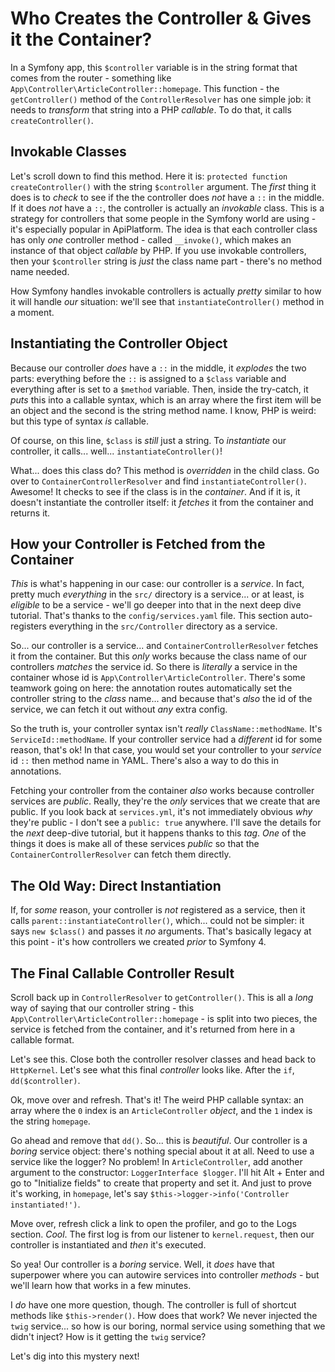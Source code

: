 # Who Creates the Controller & Gives it the Container?

In a Symfony app, this `$controller` variable is in the string format that comes
from the router - something like `App\Controller\ArticleController::homepage`.
This function - the `getController()` method of the `ControllerResolver` has one
simple job: it needs to *transform* that string into a PHP *callable*. To do that,
it calls `createController()`.

## Invokable Classes

Let's scroll down to find this method. Here it is:
`protected function createController()` with the string `$controller` argument.
The *first* thing it does is to *check* to see if the the controller does *not*
have a `::` in the middle. If it does *not* have a `::`, the controller is
actually an *invokable* class. This is a strategy for controllers that some people
in the Symfony world are using - it's especially popular in ApiPlatform. The idea
is that each controller class has only *one* controller method - called `__invoke()`,
which makes an instance of that object *callable* by PHP. If you use invokable
controllers, then your `$controller` string is *just* the class name part - there's
no method name needed.

How Symfony handles invokable controllers is actually *pretty* similar to how
it will handle *our* situation: we'll see that `instantiateController()` method
in a moment.

## Instantiating the Controller Object

Because our controller *does* have a `::` in the middle, it *explodes* the two
parts: everything before the `::` is assigned to a `$class` variable and everything
after is set to a `$method` variable. Then, inside the try-catch, it *puts* this
into a callable syntax, which is an array where the first item will be an object
and the second is the string method name. I know, PHP is weird: but this type of
syntax *is* callable.

Of course, on this line, `$class` is *still* just a string. To *instantiate* our
controller, it calls... well... `instantiateController()`!

What... does this class do? This method is *overridden* in the child class. Go
over to `ContainerControllerResolver` and find `instantiateController()`. Awesome!
It checks to see if the class is in the *container*. And if it is, it doesn't
instantiate the controller itself: it *fetches* it from the container and returns
it.

## How your Controller is Fetched from the Container

*This* is what's happening in our case: our controller is a *service*. In fact,
pretty much *everything* in the `src/` directory is a service... or at least,
is *eligible* to be a service - we'll go deeper into that in the next deep dive
tutorial. That's thanks to the `config/services.yaml` file. This section
auto-registers everything in the `src/Controller` directory as a service.

So... our controller is a service... and `ContainerControllerResolver` fetches
it from the container. But this *only* works because the class name of our
controllers *matches* the service id. So there is *literally* a service in the
container whose id is `App\Controller\ArticleController`. There's some teamwork
going on here: the annotation routes automatically set the controller string to
the *class* name... and because that's *also* the id of the service, we can fetch
it out without *any* extra config.

So the truth is, your controller syntax isn't *really* `ClassName::methodName`.
It's `ServiceId::methodName`. If your controller service had a *different*
id for some reason, that's ok! In that case, you would set your controller
to your *service* id `::` then method name in YAML. There's also a way to do this
in annotations.

Fetching your controller from the container *also* works because controller services
are *public*. Really, they're the *only* services that we create that are public.
If you look back at `services.yml`, it's not immediately obvious *why* they're
public - I don't see a `public: true` anywhere. I'll save the details for the
*next* deep-dive tutorial, but it happens thanks to this *tag*. *One* of the things
it does is make all of these services *public* so that the
`ContainerControllerResolver` can fetch them directly.

## The Old Way: Direct Instantiation

If, for *some* reason, your controller is *not* registered as a service, then it
calls `parent::instantiateController()`, which... could not be simpler: it says
`new $class()` and passes it *no* arguments. That's basically legacy at this
point - it's how controllers we created *prior* to Symfony 4.

## The Final Callable Controller Result

Scroll back up in `ControllerResolver` to `getController()`. This is all a
*long* way of saying that our controller string - this
`App\Controller\ArticleController::homepage` - is split into two pieces, the
service is fetched from the container, and it's returned from here in a callable
format.

Let's see this. Close both the controller resolver classes and head back to
`HttpKernel`. Let's see what this final *controller* looks like. After the `if`,
`dd($controller)`.

Ok, move over and refresh. That's it! The weird PHP callable syntax: an array
where the `0` index is an `ArticleController` *object*, and the `1` index is
the string `homepage`.

Go ahead and remove that `dd()`. So... this is *beautiful*. Our controller is
a *boring* service object: there's nothing special about it at all. Need to use
a service like the logger? No problem! In `ArticleController`, add another
argument to the constructor: `LoggerInterface $logger`. I'll hit Alt + Enter and
go to "Initialize fields" to create that property and set it. And just to prove
it's working, in `homepage`, let's say
`$this->logger->info('Controller instantiated!')`.

Move over, refresh click a link to open the profiler, and go to the Logs section.
*Cool*. The first log is from our listener to `kernel.request`, then our controller
is instantiated and *then* it's executed.

So yea! Our controller is a *boring* service. Well, it *does* have that superpower
where you can autowire services into controller *methods* - but we'll learn how
that works in a few minutes.

I *do* have one more question, though. The controller is full of shortcut methods
like `$this->render()`. How does that work? We never injected the `twig` service...
so how is our boring, normal service using something that we didn't inject? How
is it getting the `twig` service?

Let's dig into this mystery next!
